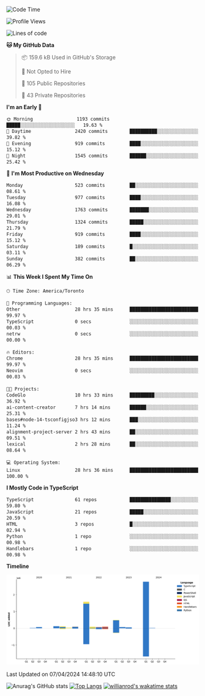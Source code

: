 <!--START_SECTION:waka-->
![Code Time](http://img.shields.io/badge/Code%20Time-1%2C395%20hrs%205%20mins-blue)

![Profile Views](http://img.shields.io/badge/Profile%20Views-0-blue)

![Lines of code](https://img.shields.io/badge/From%20Hello%20World%20I%27ve%20Written-5.5%20million%20lines%20of%20code-blue)

**🐱 My GitHub Data** 

> 📦 159.6 kB Used in GitHub's Storage 
 > 
> 🚫 Not Opted to Hire
 > 
> 📜 105 Public Repositories 
 > 
> 🔑 43 Private Repositories 
 > 
**I'm an Early 🐤** 

```text
🌞 Morning                1193 commits        █████░░░░░░░░░░░░░░░░░░░░   19.63 % 
🌆 Daytime                2420 commits        ██████████░░░░░░░░░░░░░░░   39.82 % 
🌃 Evening                919 commits         ████░░░░░░░░░░░░░░░░░░░░░   15.12 % 
🌙 Night                  1545 commits        ██████░░░░░░░░░░░░░░░░░░░   25.42 % 
```
📅 **I'm Most Productive on Wednesday** 

```text
Monday                   523 commits         ██░░░░░░░░░░░░░░░░░░░░░░░   08.61 % 
Tuesday                  977 commits         ████░░░░░░░░░░░░░░░░░░░░░   16.08 % 
Wednesday                1763 commits        ███████░░░░░░░░░░░░░░░░░░   29.01 % 
Thursday                 1324 commits        █████░░░░░░░░░░░░░░░░░░░░   21.79 % 
Friday                   919 commits         ████░░░░░░░░░░░░░░░░░░░░░   15.12 % 
Saturday                 189 commits         █░░░░░░░░░░░░░░░░░░░░░░░░   03.11 % 
Sunday                   382 commits         ██░░░░░░░░░░░░░░░░░░░░░░░   06.29 % 
```


📊 **This Week I Spent My Time On** 

```text
🕑︎ Time Zone: America/Toronto

💬 Programming Languages: 
Other                    28 hrs 35 mins      █████████████████████████   99.97 % 
TypeScript               0 secs              ░░░░░░░░░░░░░░░░░░░░░░░░░   00.03 % 
netrw                    0 secs              ░░░░░░░░░░░░░░░░░░░░░░░░░   00.00 % 

🔥 Editors: 
Chrome                   28 hrs 35 mins      █████████████████████████   99.97 % 
Neovim                   0 secs              ░░░░░░░░░░░░░░░░░░░░░░░░░   00.03 % 

🐱‍💻 Projects: 
CodeGlo                  10 hrs 33 mins      █████████░░░░░░░░░░░░░░░░   36.92 % 
ai-content-creator       7 hrs 14 mins       ██████░░░░░░░░░░░░░░░░░░░   25.31 % 
bases#node-14-tsconfigjso3 hrs 12 mins       ███░░░░░░░░░░░░░░░░░░░░░░   11.24 % 
alignment-project-server 2 hrs 43 mins       ██░░░░░░░░░░░░░░░░░░░░░░░   09.51 % 
lexical                  2 hrs 28 mins       ██░░░░░░░░░░░░░░░░░░░░░░░   08.64 % 

💻 Operating System: 
Linux                    28 hrs 36 mins      █████████████████████████   100.00 % 
```

**I Mostly Code in TypeScript** 

```text
TypeScript               61 repos            ███████████████░░░░░░░░░░   59.80 % 
JavaScript               21 repos            █████░░░░░░░░░░░░░░░░░░░░   20.59 % 
HTML                     3 repos             █░░░░░░░░░░░░░░░░░░░░░░░░   02.94 % 
Python                   1 repo              ░░░░░░░░░░░░░░░░░░░░░░░░░   00.98 % 
Handlebars               1 repo              ░░░░░░░░░░░░░░░░░░░░░░░░░   00.98 % 
```



**Timeline**

![Lines of Code chart](https://raw.githubusercontent.com/wise-introvert/wise-introvert/master/assets/bar_graph.png)


 Last Updated on 07/04/2024 14:48:10 UTC
<!--END_SECTION:waka-->

![Anurag's GitHub stats](https://github-readme-stats.vercel.app/api?username=wise-introvert&count_private=true&show_icons=true)
[![Top Langs](https://github-readme-stats.vercel.app/api/top-langs/?username=wise-introvert&langs_count=10)](https://github.com/anuraghazra/github-readme-stats)
[![willianrod's wakatime stats](https://github-readme-stats.vercel.app/api/wakatime?username=wiseintrovert)](https://github.com/anuraghazra/github-readme-stats)
